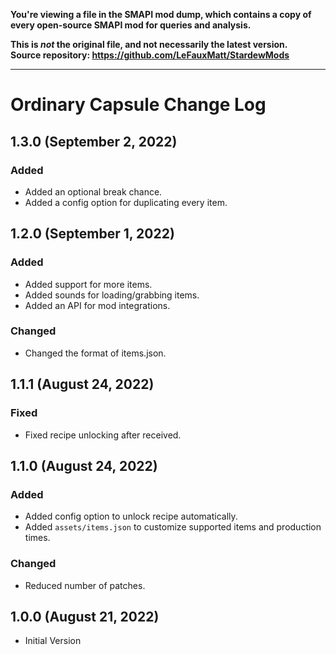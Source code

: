 **You're viewing a file in the SMAPI mod dump, which contains a copy of every open-source SMAPI mod
for queries and analysis.**

**This is _not_ the original file, and not necessarily the latest version.**  
**Source repository: https://github.com/LeFauxMatt/StardewMods**

----

# Ordinary Capsule Change Log

## 1.3.0 (September 2, 2022)

### Added

* Added an optional break chance.
* Added a config option for duplicating every item.

## 1.2.0 (September 1, 2022)

### Added

* Added support for more items.
* Added sounds for loading/grabbing items.
* Added an API for mod integrations.

### Changed

* Changed the format of items.json.

## 1.1.1 (August 24, 2022)

### Fixed

* Fixed recipe unlocking after received.

## 1.1.0 (August 24, 2022)

### Added

* Added config option to unlock recipe automatically.
* Added `assets/items.json` to customize supported items and production times.

### Changed

* Reduced number of patches.

## 1.0.0 (August 21, 2022)

* Initial Version